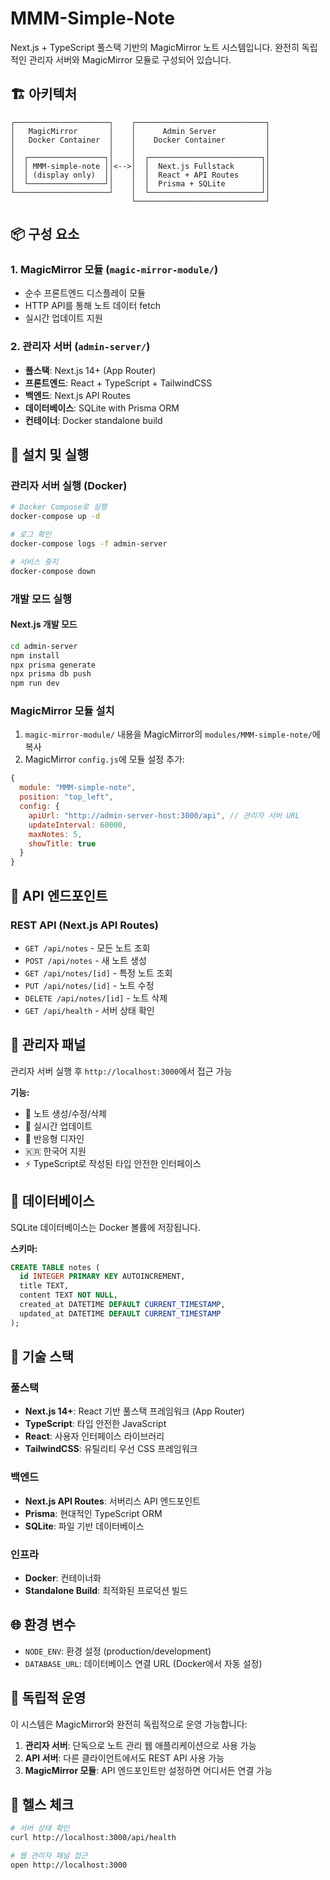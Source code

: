# MMM-Simple-Note

Next.js + TypeScript 풀스택 기반의 MagicMirror 노트 시스템입니다. 완전히 독립적인 관리자 서버와 MagicMirror 모듈로 구성되어 있습니다.

## 🏗️ 아키텍처

```
┌─────────────────────┐    ┌─────────────────────────────┐
│   MagicMirror       │    │      Admin Server           │
│   Docker Container  │    │    Docker Container         │
│                     │    │                             │
│  ┌─────────────────┐│    │  ┌─────────────────────────┐│
│  │ MMM-simple-note ││<-->│  │  Next.js Fullstack      ││
│  │ (display only)  ││    │  │  React + API Routes     ││
│  └─────────────────┘│    │  │  Prisma + SQLite        ││
└─────────────────────┘    │  └─────────────────────────┘│
                           └─────────────────────────────┘
```

## 📦 구성 요소

### 1. MagicMirror 모듈 (`magic-mirror-module/`)
- 순수 프론트엔드 디스플레이 모듈
- HTTP API를 통해 노트 데이터 fetch
- 실시간 업데이트 지원

### 2. 관리자 서버 (`admin-server/`)
- **풀스택**: Next.js 14+ (App Router)
- **프론트엔드**: React + TypeScript + TailwindCSS
- **백엔드**: Next.js API Routes
- **데이터베이스**: SQLite with Prisma ORM
- **컨테이너**: Docker standalone build

## 🚀 설치 및 실행

### 관리자 서버 실행 (Docker)

```bash
# Docker Compose로 실행
docker-compose up -d

# 로그 확인
docker-compose logs -f admin-server

# 서비스 중지
docker-compose down
```

### 개발 모드 실행

#### Next.js 개발 모드
```bash
cd admin-server
npm install
npx prisma generate
npx prisma db push
npm run dev
```

### MagicMirror 모듈 설치

1. `magic-mirror-module/` 내용을 MagicMirror의 `modules/MMM-simple-note/`에 복사
2. MagicMirror `config.js`에 모듈 설정 추가:

```javascript
{
  module: "MMM-simple-note",
  position: "top_left",
  config: {
    apiUrl: "http://admin-server-host:3000/api", // 관리자 서버 URL
    updateInterval: 60000,
    maxNotes: 5,
    showTitle: true
  }
}
```

## 🔌 API 엔드포인트

### REST API (Next.js API Routes)
- `GET /api/notes` - 모든 노트 조회
- `POST /api/notes` - 새 노트 생성
- `GET /api/notes/[id]` - 특정 노트 조회
- `PUT /api/notes/[id]` - 노트 수정
- `DELETE /api/notes/[id]` - 노트 삭제
- `GET /api/health` - 서버 상태 확인

## 🎨 관리자 패널

관리자 서버 실행 후 `http://localhost:3000`에서 접근 가능

**기능:**
- 📝 노트 생성/수정/삭제
- 🔄 실시간 업데이트
- 📱 반응형 디자인
- 🇰🇷 한국어 지원
- ⚡ TypeScript로 작성된 타입 안전한 인터페이스

## 💾 데이터베이스

SQLite 데이터베이스는 Docker 볼륨에 저장됩니다.

**스키마:**
```sql
CREATE TABLE notes (
  id INTEGER PRIMARY KEY AUTOINCREMENT,
  title TEXT,
  content TEXT NOT NULL,
  created_at DATETIME DEFAULT CURRENT_TIMESTAMP,
  updated_at DATETIME DEFAULT CURRENT_TIMESTAMP
);
```

## 🔧 기술 스택

### 풀스택
- **Next.js 14+**: React 기반 풀스택 프레임워크 (App Router)
- **TypeScript**: 타입 안전한 JavaScript
- **React**: 사용자 인터페이스 라이브러리
- **TailwindCSS**: 유틸리티 우선 CSS 프레임워크

### 백엔드
- **Next.js API Routes**: 서버리스 API 엔드포인트
- **Prisma**: 현대적인 TypeScript ORM
- **SQLite**: 파일 기반 데이터베이스

### 인프라
- **Docker**: 컨테이너화
- **Standalone Build**: 최적화된 프로덕션 빌드

## 🌐 환경 변수

- `NODE_ENV`: 환경 설정 (production/development)
- `DATABASE_URL`: 데이터베이스 연결 URL (Docker에서 자동 설정)

## 🔄 독립적 운영

이 시스템은 MagicMirror와 완전히 독립적으로 운영 가능합니다:

1. **관리자 서버**: 단독으로 노트 관리 웹 애플리케이션으로 사용 가능
2. **API 서버**: 다른 클라이언트에서도 REST API 사용 가능
3. **MagicMirror 모듈**: API 엔드포인트만 설정하면 어디서든 연결 가능

## 🏥 헬스 체크

```bash
# 서버 상태 확인
curl http://localhost:3000/api/health

# 웹 관리자 패널 접근
open http://localhost:3000
```
